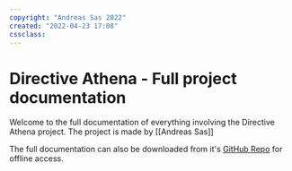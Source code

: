 ```yaml
---
copyright: "Andreas Sas 2022"
created: "2022-04-23 17:08"
cssclass:
---
```


# Directive Athena - Full project documentation
Welcome to the full documentation of everything involving the Directive Athena project.
The project is made by [[Andreas Sas]]

The full documentation can also be downloaded from it's [GitHub Repo](https://github.com/DirectiveAthena/Documentation) for offline access.